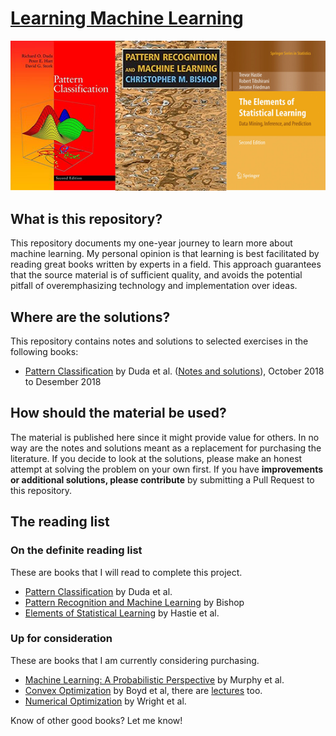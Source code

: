 # [Learning Machine Learning](https://tommyod.github.io/lml/)

![Book covers](img/duda_bishop_hastie_small.png)

## What is this repository?

This repository documents my one-year journey to learn more about machine learning.
My personal opinion is that learning is best facilitated by reading great books written by experts in a field.
This approach guarantees that the source material is of sufficient quality, and avoids the potential pitfall of overemphasizing technology and implementation over ideas.

## Where are the solutions?

This repository contains notes and solutions to selected exercises in the following books:

- [Pattern Classification](https://www.amazon.com/Pattern-Classification-Pt-1-Richard-Duda/dp/0471056693) by Duda et al.  ([Notes and solutions](docs/duda_solutions.pdf)), October 2018 to Desember 2018

## How should the material be used?

The material is published here since it might provide value for others.
In no way are the notes and solutions meant as a replacement for purchasing the literature.
If you decide to look at the solutions, please make an honest attempt at solving the problem on your own first.
If you have **improvements or additional solutions, please contribute** by submitting a Pull Request to this repository.

## The reading list

### On the definite reading list

These are books that I will read to complete this project.

- [Pattern Classification](https://www.amazon.com/Pattern-Classification-Pt-1-Richard-Duda/dp/0471056693) by Duda et al.
- [Pattern Recognition and Machine Learning](https://www.amazon.com/Pattern-Recognition-Learning-Information-Statistics/dp/0387310738) by Bishop
- [Elements of Statistical Learning](https://www.amazon.com/Elements-Statistical-Learning-Prediction-Statistics/dp/0387848576) by Hastie et al.

### Up for consideration

These are books that I am currently considering purchasing.

- [Machine Learning: A Probabilistic Perspective](https://www.amazon.com/Machine-Learning-Probabilistic-Perspective-Computation/dp/0262018020) by Murphy et al.
- [Convex Optimization](https://www.amazon.com/Convex-Optimization-Corrections-2008-Stephen/dp/0521833787/) by Boyd et al, there are [lectures](https://web.stanford.edu/class/ee364a/) too.
- [Numerical Optimization](https://www.amazon.com/Numerical-Optimization-Operations-Financial-Engineering/dp/0387303030) by Wright et al.

Know of other good books? Let me know!
